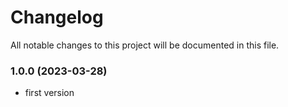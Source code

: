 
# Changelog
All notable changes to this project will be documented in this file.

### 1.0.0 (2023-03-28)

- first version
